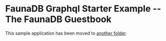 # FaunaDB Graphql Starter Example -- The FaunaDB Guestbook

This sample application has been moved to [another folder](https://github.com/vercel/next.js/tree/canary/examples/with-fauna).

